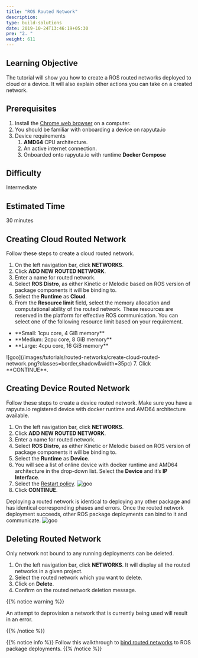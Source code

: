 ```yaml
---
title: "ROS Routed Network"
description:
type: build-solutions
date: 2019-10-24T13:46:19+05:30
pre: "2. "
weight: 611
---
```


## Learning Objective
The tutorial will show you how to create a ROS routed networks deployed to cloud or a device. 
It will also explain other actions you can take on a created network.

## Prerequisites

1. Install the [Chrome web browser](https://www.google.com/chrome/) on a computer.
2. You should be familiar with onboarding a device on rapyuta.io
3. Device requirements
	1. **AMD64** CPU architecture.  
	2. An active internet connection.
	3. Onboarded onto rapyuta.io with runtime **Docker Compose**

## Difficulty
Intermediate

## Estimated Time
30 minutes

## Creating Cloud Routed Network 
Follow these steps to create a cloud routed network.

1. On the left navigation bar, click **NETWORKS**.
2. Click **ADD NEW ROUTED NETWORK**.
3. Enter a name for routed network.
4. Select **ROS Distro**, as either Kinetic or Melodic based on ROS version of package components it will be binding to.
5. Select the **Runtime** as **Cloud**.
6. From the **Resource limit** field, select the memory allocation and computational ability of the routed network. These resources are reserved in the platform for effective ROS communication. You can select one of the following resource limit based on your requirement.
<ul><li>**Small: 1cpu core, 4 GiB memory** </li>
<li>**Medium: 2cpu core, 8 GiB memory** </li>
<li>**Large: 4cpu core, 16 GiB memory** </li></ul>
![goo](/images/tutorials/routed-networks/create-cloud-routed-network.png?classes=border,shadow&width=35pc)
7. Click **CONTINUE**.


## Creating Device Routed Network 
Follow these steps to create a device routed network. Make sure you have a rapyuta.io registered
device with docker runtime and AMD64 architecture available.


1. On the left navigation bar, click **NETWORKS**.
2. Click **ADD NEW ROUTED NETWORK**.
3. Enter a name for routed network.
4. Select **ROS Distro**, as either Kinetic or Melodic based on ROS version of package components it will be binding to.
5. Select the **Runtime** as **Device**.
6. You will see a list of online device with docker runtime and AMD64 architecture in the drop-down list. 
Select the **Device** and it’s **IP Interface**. 
7. Select the [Restart policy](/developer-guide/manage-software-cycle/deployments/#restart-policy).
![goo](/images/tutorials/routed-networks/create-device-routed-network.png?classes=border,shadow&width=40pc)
8. Click **CONTINUE**.

Deploying a routed network is identical to deploying any other package and has identical corresponding phases and errors.
Once the routed network deployment succeeds, other ROS package deployments can bind to it and communicate.
![goo](/images/tutorials/routed-networks/routed-network-details.png?classes=border,shadow&width=40pc)

## Deleting Routed Network

Only network not bound to any running deployments can be deleted.

1. On the left navigation bar, click **NETWORKS**. It will display all the routed networks in a given project.
2. Select the routed network which you want to delete. 
3. Click on **Delete**.
4. Confirm on the routed network deletion message.

{{% notice warning %}}

An attempt to deprovision a network that is currently being used will result in an error.

{{% /notice %}}

{{% notice info %}}
Follow this walkthrough to [bind routed networks](/developer-guide/manage-software-cycle/deployments/#deploying-a-package) to ROS package deployments. 
{{% /notice %}}
